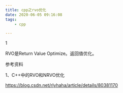 ```yaml
---
title: cpp之rvo优化
date: 2020-06-05 09:16:08
tags:
	- cpp

---
```


1

RVO是Return Value Optimize。返回值优化。



参考资料

1、C++中的RVO和NRVO优化

https://blog.csdn.net/rlyhaha/article/details/80381170